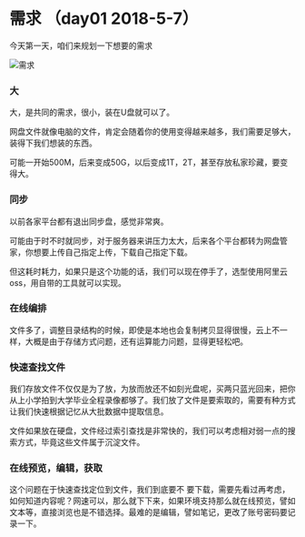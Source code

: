 # 需求 （day01 2018-5-7）
今天第一天，咱们来规划一下想要的需求

![需求](https://github.com/jzaicn/JackCloudDrive/raw/master/doc/img/require.png)

### 大

大，是共同的需求，很小，装在U盘就可以了。

网盘文件就像电脑的文件，肯定会随着你的使用变得越来越多，我们需要足够大，装得下我们想装的东西。

可能一开始500M，后来变成50G，以后变成1T，2T，甚至存放私家珍藏，要变得大。

### 同步

以前各家平台都有退出同步盘，感觉非常爽。

可能由于时不时就同步，对于服务器来讲压力太大，后来各个平台都转为网盘管家，你想要上传自己指定上传，下载自己指定下载。

但这耗时耗力，如果只是这个功能的话，我们可以现在停手了，选型使用阿里云oss，用自带的工具就可以实现。

### 在线编排

文件多了，调整目录结构的时候，即使是本地也会复制拷贝显得很慢，云上不一样，大概是由于存储方式问题，还有运算能力问题，显得更轻松吧。

### 快速查找文件

我们存放文件不仅仅是为了放，为放而放还不如刻光盘呢，买两只蓝光回来，把你从上小学拍到大学毕业全程录像都够了。我们放了文件是要索取的，需要有种方式让我们快速根据记忆从大批数据中提取信息。

文件如果放在硬盘，文件经过索引查找是非常快的，我们可以考虑相对弱一点的搜索方式，毕竟这些文件属于沉淀文件。

### 在线预览，编辑，获取

这个问题在于快速查找定位到文件，我们到底要不
要下载，需要先看过再考虑，如何知道内容呢？网速可以，那么就下下来，如果环境支持那么就在线预览，譬如文本等，直接浏览也是不错选择。最难的是编辑，譬如笔记，更改了账号密码要记录一下。